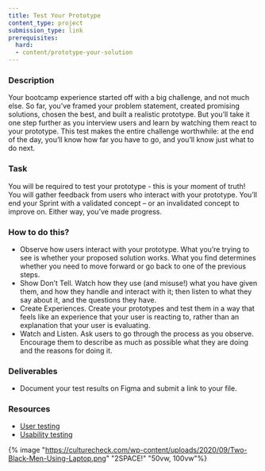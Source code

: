 ```yaml
---
title: Test Your Prototype
content_type: project
submission_type: link 
prerequisites:
  hard:
  - content/prototype-your-solution
---
```


### Description
Your bootcamp experience started off with a big challenge, and not much else. So far, you’ve framed your problem statement, created promising solutions, chosen the best, and built a realistic prototype.  But you’ll take it one step further as you interview users and learn by watching them react to your prototype. This test makes the entire challenge worthwhile: at the end of the day, you’ll know how far you have to go, and you’ll know just what to do next.

### Task
You will be required to test your prototype - this is your moment of truth! You will gather feedback from users who interact with your prototype. You’ll end your Sprint with a validated concept – or an invalidated concept to improve on. Either way, you’ve made progress.

### How to do this?
- Observe how users interact with your prototype. What you’re trying to see is whether your proposed solution works. What you find determines whether you need to move forward or go back to one of the previous steps.
- Show Don’t Tell. Watch how they use (and misuse!) what you have given them, and how they handle and interact with it; then listen to what they say about it, and the questions they have. 
- Create Experiences. Create your prototypes and test them in a way that feels like an experience that your user is reacting to, rather than an explanation that your user is evaluating. 
- Watch and Listen. Ask users to go through the process as you observe. Encourage them to describe as much as possible what they are doing and the reasons for doing it. 

### Deliverables 
- Document your test results on Figma and submit a link to your file. 


### Resources
- [User testing](https://xd.adobe.com/ideas/process/user-testing/remote-usability-testing/)
- [Usability testing](https://www.hotjar.com/usability-testing/)


{% image "https://culturecheck.com/wp-content/uploads/2020/09/Two-Black-Men-Using-Laptop.png" "2SPACE!" "50vw, 100vw"%}